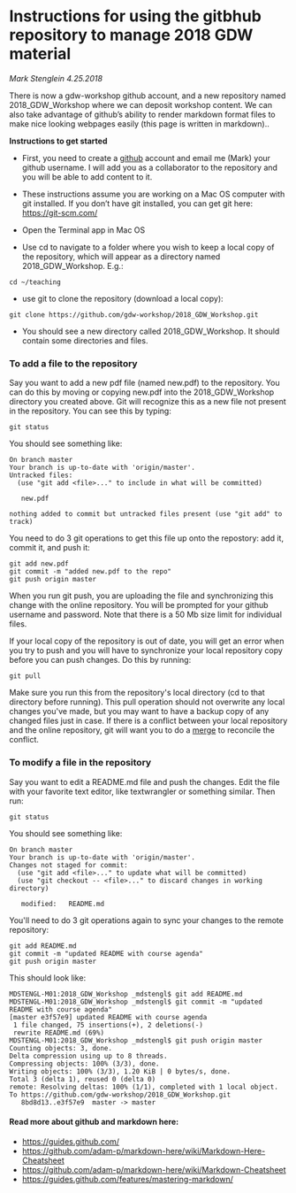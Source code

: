 # Instructions for using the gitbhub repository to manage 2018 GDW material
*Mark Stenglein*
*4.25.2018*

There is now a gdw-workshop github account, and a new repository named 2018_GDW_Workshop where we can deposit workshop content.  We can also take advantage of github’s ability to render markdown format files to make nice looking webpages easily (this page is written in markdown)..  

**Instructions to get started**

- First, you need to create a [github](https://github.com/) account and email me (Mark) your github username.  I will add you as a collaborator to the repository and you will be able to add content to it.  

- These instructions assume you are working on a Mac OS computer with git installed.  If you don’t have git installed, you can get git here: https://git-scm.com/  

- Open the Terminal app in Mac OS

- Use cd to navigate to a folder where you wish to keep a local copy of the repository, which will appear as a directory named 2018_GDW_Workshop.  E.g.:
```
cd ~/teaching
```

- use git to clone the repository (download a local copy):
```
git clone https://github.com/gdw-workshop/2018_GDW_Workshop.git
```

- You should see a new directory called 2018_GDW_Workshop.  It should contain some directories and files.


### To add a file to the repository

Say you want to add a new pdf file (named new.pdf) to the repository. You can do this by moving or copying new.pdf into the 2018_GDW_Workshop directory you created above.  Git will recognize this as a new file not present in the repository.  You can see this by typing:
```
git status
```

You should see something like:
```
On branch master
Your branch is up-to-date with 'origin/master'.
Untracked files:
  (use "git add <file>..." to include in what will be committed)

   new.pdf

nothing added to commit but untracked files present (use "git add" to track)
```

You need to do 3 git operations to get this file up onto the repostory: add it, commit it, and push it:
```
git add new.pdf
git commit -m "added new.pdf to the repo"
git push origin master
```

When you run git push, you are uploading the file and synchronizing this change with the online repository.  You will be prompted for your github username and password.  Note that there is a 50 Mb size limit for individual files. 

If your local copy of the repository is out of date, you will get an error when you try to push and you will have to synchronize your local repository copy before you can push changes.  Do this by running:
```
git pull
```

Make sure you run this from the repository's local directory (cd to that directory before running).  This pull operation should not overwrite any local changes you've made, but you may want to have a backup copy of any changed files just in case.  If there is a conflict between your local repository and the online repository, git will want you to do a [merge](https://help.github.com/articles/resolving-a-merge-conflict-using-the-command-line/) to reconcile the conflict.


### To modify a file in the repository

Say you want to edit a README.md file and push the changes.  Edit the file with your favorite text editor, like textwrangler or something similar.  Then run:

```
git status
```

You should see something like:

```
On branch master
Your branch is up-to-date with 'origin/master'.
Changes not staged for commit:
  (use "git add <file>..." to update what will be committed)
  (use "git checkout -- <file>..." to discard changes in working directory)

   modified:   README.md
```

You'll need to do 3 git operations again to sync your changes to the remote repository:
```
git add README.md
git commit -m "updated README with course agenda"
git push origin master
```

This should look like:
```
MDSTENGL-M01:2018_GDW_Workshop _mdstengl$ git add README.md
MDSTENGL-M01:2018_GDW_Workshop _mdstengl$ git commit -m "updated README with course agenda"
[master e3f57e9] updated README with course agenda
 1 file changed, 75 insertions(+), 2 deletions(-)
 rewrite README.md (69%)
MDSTENGL-M01:2018_GDW_Workshop _mdstengl$ git push origin master
Counting objects: 3, done.
Delta compression using up to 8 threads.
Compressing objects: 100% (3/3), done.
Writing objects: 100% (3/3), 1.20 KiB | 0 bytes/s, done.
Total 3 (delta 1), reused 0 (delta 0)
remote: Resolving deltas: 100% (1/1), completed with 1 local object.
To https://github.com/gdw-workshop/2018_GDW_Workshop.git
   8bd8d13..e3f57e9  master -> master
```



#### Read more about github and markdown here:
- https://guides.github.com/
- https://github.com/adam-p/markdown-here/wiki/Markdown-Here-Cheatsheet
- https://github.com/adam-p/markdown-here/wiki/Markdown-Cheatsheet
- https://guides.github.com/features/mastering-markdown/
